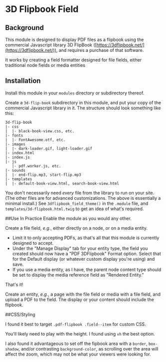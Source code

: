 # 3D Flipbook Field

## Background
This module is designed to display PDF files as a flipbook using the commercial Javascript library 3D FlipBook ([https://3dflipbook.net/](https://3dflipbook.net/)), and requires a purchase of that software.

It works by creating a field formatter designed for file fields, either traditional node fields or media entities

## Installation
Install this module in your `modules` directory or subdirectory thereof.

Create a `3d-flip-book` subdirectory in this module, and put your copy of the commercial Javascript library in it. The structure should look something like this:

```
3d-flip-book
|- css
|  |- black-book-view.css, etc.
|- fonts
|  |- FontAwesome.otf, etc.
|- images
|  |- dark-loader.gif, light-loader.gif
|- index.html
|- index.js
|- js
   |- pdf.worker.js, etc.
|- sounds
|  |- end-flip.mp3, start-flip.mp3
|- templates
|  |- default-book-view.html, search-book-view.html
```

You don't necessarily need _every_ file from the library to run on your site. (The other files are for advanced customizations. The above is essentially a minimal install.) See `3dflipbook_field_theme()` in the `.module` file, and `templates/3d-flipbook.html.twig` to get an idea of what's required.

##Use In Practice
Enable the module as you would any other.

Create a file field, _e.g._, either directly on a node, or on a media entity.

* Limit it to only accepting PDFs, as that's all that this module is currently designed to accept.
* Under the "Manage Display" tab for your entity type, the field you created should now have a "PDF 3DFlipbook" Format option. Select that for the Default display (or whatever custom display you're using) and save. 
* If you use a media entity, as I have, the parent node content type should be set to display the media reference field as "Rendered Entity."

That's it!

Create an entity, _e.g._, a page with the file field or media with a file field, and upload a PDF to the field. The display or your content should include the flipbook.

##CSS/Styling

I found it best to target `.pdf-flipbook .field--item` for custom CSS.

You'll likely need to play with the height. I found using `vh` the best option.

I also found it advantageous to set off the fipbook area with a `border`, `box-shadow`, and/or contrasting `background-color`, as scrolling over the area will affect the zoom, which may not be what your viewers were looking for.